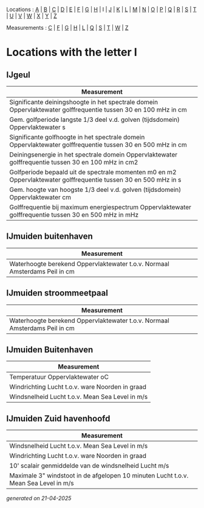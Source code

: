 Locations : [A](location_A.md) | [B](location_B.md) | [C](location_C.md) | [D](location_D.md) | [E](location_E.md) | [F](location_F.md) | [G](location_G.md) | [H](location_H.md) | I | [J](location_J.md) | [K](location_K.md) | [L](location_L.md) | [M](location_M.md) | [N](location_N.md) | [O](location_O.md) | [P](location_P.md) | [Q](location_Q.md) | [R](location_R.md) | [S](location_S.md) | [T](location_T.md) | [U](location_U.md) | [V](location_V.md) | [W](location_W.md) | [X](location_X.md) | [Y](location_Y.md) | [Z](location_Z.md)

Measurements : [C](measurement_C.md) | [F](measurement_F.md) | [G](measurement_G.md) | [H](measurement_H.md) | [L](measurement_L.md) | [Q](measurement_Q.md) | [S](measurement_S.md) | [T](measurement_T.md) | [W](measurement_W.md) | [Z](measurement_Z.md)

# Locations with the letter I #


## IJgeul ##
|Measurement|
|---|
|Significante deiningshoogte in het spectrale domein Oppervlaktewater golffrequentie tussen 30 en 100 mHz in cm|
|Gem. golfperiode langste 1/3 deel v.d. golven (tijdsdomein) Oppervlaktewater s|
|Significante golfhoogte in het spectrale domein Oppervlaktewater golffrequentie tussen 30 en 500 mHz in cm|
|Deiningsenergie in het spectrale domein Oppervlaktewater golffrequentie tussen 30 en 100 mHz in cm2|
|Golfperiode bepaald uit de spectrale momenten m0 en m2 Oppervlaktewater golffrequentie tussen 30 en 500 mHz in s|
|Gem. hoogte van hoogste 1/3 deel v.d. golven (tijdsdomein) Oppervlaktewater cm|
|Golffrequentie bij maximum energiespectrum Oppervlaktewater golffrequentie tussen 30 en 500 mHz in mHz|

## IJmuiden buitenhaven ##
|Measurement|
|---|
|Waterhoogte berekend Oppervlaktewater t.o.v. Normaal Amsterdams Peil in cm|

## IJmuiden stroommeetpaal ##
|Measurement|
|---|
|Waterhoogte berekend Oppervlaktewater t.o.v. Normaal Amsterdams Peil in cm|

## IJmuiden Buitenhaven ##
|Measurement|
|---|
|Temperatuur Oppervlaktewater oC|
|Windrichting Lucht t.o.v. ware Noorden in graad|
|Windsnelheid Lucht t.o.v. Mean Sea Level in m/s|

## IJmuiden Zuid havenhoofd ##
|Measurement|
|---|
|Windsnelheid Lucht t.o.v. Mean Sea Level in m/s|
|Windrichting Lucht t.o.v. ware Noorden in graad|
|10' scalair genmiddelde van de windsnelheid Lucht m/s|
|Maximale 3" windstoot in de afgelopen 10 minuten Lucht t.o.v. Mean Sea Level in m/s|


_generated on 21-04-2025_